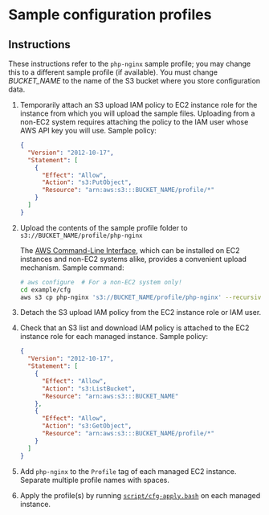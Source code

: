 # Sample configuration profiles

## Instructions

These instructions refer to the `php-nginx` sample profile; you may change this to a different sample profile (if available). You must change _BUCKET_NAME_ to the name of the S3 bucket where you store configuration data.

1. Temporarily attach an S3 upload IAM policy to EC2 instance role for the instance from which you will upload the sample files. Uploading from a non-EC2 system requires attaching the policy to the IAM user whose AWS API key you will use. Sample policy:

   ```json
   {
     "Version": "2012-10-17",
     "Statement": [
       {
         "Effect": "Allow",
         "Action": "s3:PutObject",
         "Resource": "arn:aws:s3:::BUCKET_NAME/profile/*"
       }
     ]
   }
   ```

2. Upload the contents of the sample profile folder to `s3://BUCKET_NAME/profile/php-nginx`

   The [AWS Command-Line Interface](https://docs.aws.amazon.com/cli/latest/userguide/installing.html), which can be installed on EC2 instances and non-EC2 systems alike, provides a convenient upload mechanism. Sample command:

   ```bash
   # aws configure  # For a non-EC2 system only!
   cd example/cfg
   aws s3 cp php-nginx 's3://BUCKET_NAME/profile/php-nginx' --recursive
   ```

3. Detach the S3 upload IAM policy from the EC2 instance role or IAM user.

4. Check that an S3 list and download IAM policy is attached to the EC2 instance role for each managed instance. Sample policy:

   ```json
   {
     "Version": "2012-10-17",
     "Statement": [
       {
         "Effect": "Allow",
         "Action": "s3:ListBucket",
         "Resource": "arn:aws:s3:::BUCKET_NAME"
       },
       {
         "Effect": "Allow",
         "Action": "s3:GetObject",
         "Resource": "arn:aws:s3:::BUCKET_NAME/profile/*"
       }
     ]
   }
   ```

5. Add `php-nginx` to the `Profile` tag of each managed EC2 instance. Separate multiple profile names with spaces.

6. Apply the profile(s) by running [`script/cfg-apply.bash`](/script/cfg-apply.bash) on each managed instance.
